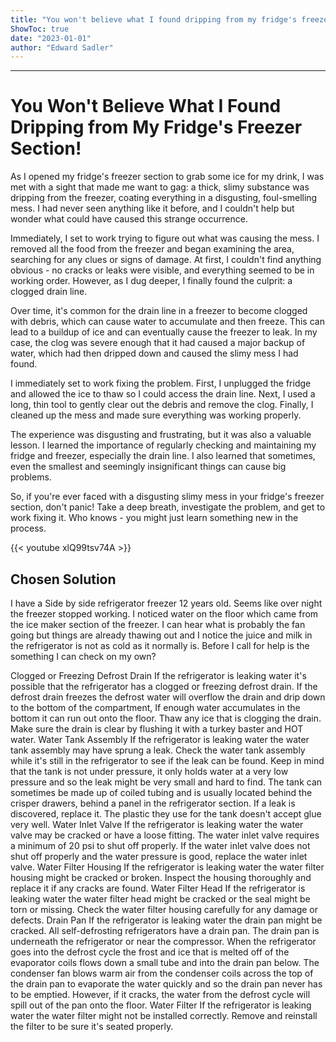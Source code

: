 ```yaml
---
title: "You won't believe what I found dripping from my fridge's freezer section!"
ShowToc: true 
date: "2023-01-01"
author: "Edward Sadler"
---
```

*****
# You Won't Believe What I Found Dripping from My Fridge's Freezer Section!

As I opened my fridge's freezer section to grab some ice for my drink, I was met with a sight that made me want to gag: a thick, slimy substance was dripping from the freezer, coating everything in a disgusting, foul-smelling mess. I had never seen anything like it before, and I couldn't help but wonder what could have caused this strange occurrence.

Immediately, I set to work trying to figure out what was causing the mess. I removed all the food from the freezer and began examining the area, searching for any clues or signs of damage. At first, I couldn't find anything obvious - no cracks or leaks were visible, and everything seemed to be in working order. However, as I dug deeper, I finally found the culprit: a clogged drain line.

Over time, it's common for the drain line in a freezer to become clogged with debris, which can cause water to accumulate and then freeze. This can lead to a buildup of ice and can eventually cause the freezer to leak. In my case, the clog was severe enough that it had caused a major backup of water, which had then dripped down and caused the slimy mess I had found.

I immediately set to work fixing the problem. First, I unplugged the fridge and allowed the ice to thaw so I could access the drain line. Next, I used a long, thin tool to gently clear out the debris and remove the clog. Finally, I cleaned up the mess and made sure everything was working properly.

The experience was disgusting and frustrating, but it was also a valuable lesson. I learned the importance of regularly checking and maintaining my fridge and freezer, especially the drain line. I also learned that sometimes, even the smallest and seemingly insignificant things can cause big problems.

So, if you're ever faced with a disgusting slimy mess in your fridge's freezer section, don't panic! Take a deep breath, investigate the problem, and get to work fixing it. Who knows - you might just learn something new in the process.

{{< youtube xlQ99tsv74A >}} 



## Chosen Solution
 I have a Side by side refrigerator freezer 12 years old. Seems like over night the freezer stopped working. I noticed water on the floor which came from the ice maker section of the freezer.  I can hear what is probably the fan going but things are already thawing out and I notice the juice and milk in the refrigerator is not as cold as it normally is.  Before I call for help is the something I can check on my own?

 Clogged or Freezing Defrost Drain
If the refrigerator is leaking water it's possible that the refrigerator has a clogged or freezing defrost drain. If the defrost drain freezes the defrost water will overflow the drain and drip down to the bottom of the compartment, If enough water accumulates in the bottom it can run out onto the floor. Thaw any ice that is clogging the drain. Make sure the drain is clear by flushing it with a turkey baster and HOT water.
Water Tank Assembly
If the refrigerator is leaking water the water tank assembly may have sprung a leak. Check the water tank assembly while it's still in the refrigerator to see if the leak can be found. Keep in mind that the tank is not under pressure, it only holds water at a very low pressure and so the leak might be very small and hard to find. The tank can sometimes be made up of coiled tubing and is usually located behind the crisper drawers, behind a panel in the refrigerator section. If a leak is discovered, replace it. The plastic they use for the tank doesn't accept glue very well.
Water Inlet Valve
If the refrigerator is leaking water the water valve may be cracked or have a loose fitting. The water inlet valve requires a minimum of 20 psi to shut off properly. If the water inlet valve does not shut off properly and the water pressure is good, replace the water inlet valve.
Water Filter Housing
If the refrigerator is leaking water the water filter housing might be cracked or broken. Inspect the housing thoroughly and replace it if any cracks are found.
Water Filter Head
If the refrigerator is leaking water the water filter head might be cracked or the seal might be torn or missing. Check the water filter housing carefully for any damage or defects.
Drain Pan
If the refrigerator is leaking water the drain pan might be cracked. All self-defrosting refrigerators have a drain pan. The drain pan is underneath the refrigerator or near the compressor. When the refrigerator goes into the defrost cycle the frost and ice that is melted off of the evaporator coils flows down a small tube and into the drain pan below. The condenser fan blows warm air from the condenser coils across the top of the drain pan to evaporate the water quickly and so the drain pan never has to be emptied. However, if it cracks, the water from the defrost cycle will spill out of the pan onto the floor.
Water Filter
If the refrigerator is leaking water the water filter might not be installed correctly. Remove and reinstall the filter to be sure it's seated properly.




